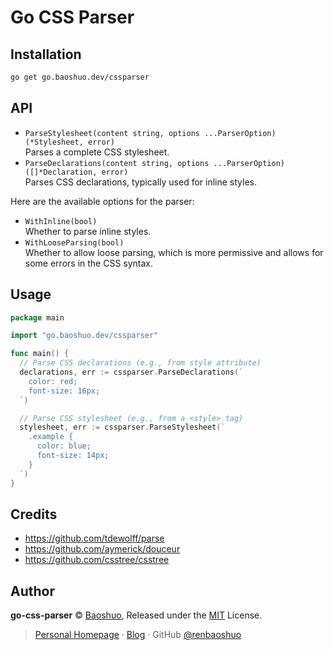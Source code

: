 # Go CSS Parser

## Installation

```bash
go get go.baoshuo.dev/cssparser
```

## API

- `ParseStylesheet(content string, options ...ParserOption) (*Stylesheet, error)`<br />
  Parses a complete CSS stylesheet.
- `ParseDeclarations(content string, options ...ParserOption) ([]*Declaration, error)`<br />
  Parses CSS declarations, typically used for inline styles.

Here are the available options for the parser:

- `WithInline(bool)`<br />
  Whether to parse inline styles.
- `WithLooseParsing(bool)`<br />
  Whether to allow loose parsing, which is more permissive and allows for some errors in the CSS syntax.

## Usage

```go
package main

import "go.baoshuo.dev/cssparser"

func main() {
  // Parse CSS declarations (e.g., from style attribute)
  declarations, err := cssparser.ParseDeclarations(`
    color: red;
    font-size: 16px;
  `)

  // Parse CSS stylesheet (e.g., from a <style> tag)
  stylesheet, err := cssparser.ParseStylesheet(`
    .example {
      color: blue;
      font-size: 14px;
    }
  `)
}
```

## Credits

- https://github.com/tdewolff/parse
- https://github.com/aymerick/douceur
- https://github.com/csstree/csstree

## Author

**go-css-parser** © [Baoshuo](https://baoshuo.ren), Released under the [MIT](./LICENSE) License.

> [Personal Homepage](https://baoshuo.ren) · [Blog](https://blog.baoshuo.ren) · GitHub [@renbaoshuo](https://github.com/renbaoshuo)
